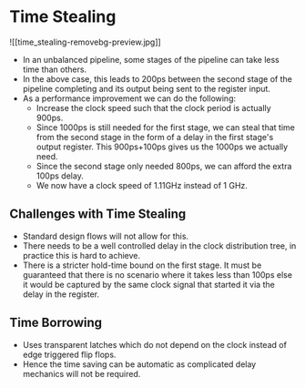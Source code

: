 # Time Stealing
![[time_stealing-removebg-preview.jpg]]
* In an unbalanced pipeline, some stages of the pipeline can take less time than others.
* In the above case, this leads to 200ps between the second stage of the pipeline completing and its output being sent to the register input.
* As a performance improvement we can do the following:
	* Increase the clock speed such that the clock period is actually 900ps.
	* Since 1000ps is still needed for the first stage, we can steal that time from the second stage in the form of a delay in the first stage's output register. This 900ps+100ps gives us the 1000ps we actually need.
	* Since the second stage only needed 800ps, we can afford the extra 100ps delay.
	* We now have a clock speed of 1.11GHz instead of 1 GHz.

## Challenges with Time Stealing 
* Standard design flows will not allow for this.
* There needs to be a well controlled delay in the clock distribution tree, in practice this is hard to achieve.
* There is a stricter hold-time bound on the first stage. It must be guaranteed that there is no scenario where it takes less than 100ps else it would be captured by the same clock signal that started it via the delay in the register.

## Time Borrowing
* Uses transparent latches which do not depend on the clock instead of edge triggered flip flops. 
* Hence the time saving can be automatic as complicated delay mechanics will not be required.